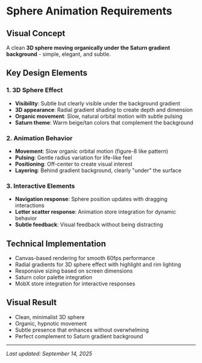 # Sphere Animation Requirements

## Visual Concept
A clean **3D sphere moving organically under the Saturn gradient background** - simple, elegant, and subtle.

## Key Design Elements

### 1. 3D Sphere Effect
- **Visibility**: Subtle but clearly visible under the background gradient
- **3D appearance**: Radial gradient shading to create depth and dimension
- **Organic movement**: Slow, natural orbital motion with subtle pulsing
- **Saturn theme**: Warm beige/tan colors that complement the background

### 2. Animation Behavior
- **Movement**: Slow organic orbital motion (figure-8 like pattern)
- **Pulsing**: Gentle radius variation for life-like feel
- **Positioning**: Off-center to create visual interest
- **Layering**: Behind gradient background, clearly "under" the surface

### 3. Interactive Elements
- **Navigation response**: Sphere position updates with dragging interactions
- **Letter scatter response**: Animation store integration for dynamic behavior
- **Subtle feedback**: Visual feedback without being distracting

## Technical Implementation
- Canvas-based rendering for smooth 60fps performance
- Radial gradients for 3D sphere effect with highlight and rim lighting
- Responsive sizing based on screen dimensions
- Saturn color palette integration
- MobX store integration for interactive responses

## Visual Result
- Clean, minimalist 3D sphere
- Organic, hypnotic movement
- Subtle presence that enhances without overwhelming
- Perfect complement to Saturn gradient background

---
*Last updated: September 14, 2025*